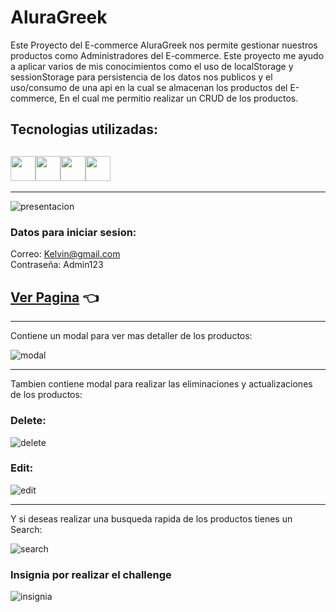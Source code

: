 # AluraGreek

Este Proyecto del E-commerce AluraGreek nos permite gestionar nuestros productos como Administradores del E-commerce. Este proyecto me ayudo a aplicar varios de mis conocimientos como el uso de localStorage y sessionStorage para persistencia de los datos nos publicos y el uso/consumo de una api en la cual se almacenan los productos del E-commerce, En el cual me permitio realizar un CRUD de los productos.

## Tecnologias utilizadas:

## <img src="https://cdn-icons-png.flaticon.com/512/174/174854.png" width='40px' ><img src="https://cdn-icons-png.flaticon.com/512/732/732190.png" width='40px' ><img src="https://cdn-icons-png.flaticon.com/512/5968/5968292.png" width='40px' ><img src="https://cdn-icons-png.flaticon.com/512/2165/2165004.png" width='40px' >

---

![presentacion](https://i.imgur.com/x35KWVo.png)

### Datos para iniciar sesion:

Correo: Kelvin@gmail.com \
Contraseña: Admin123

## [Ver Pagina](https://kelvinfbr.github.io/E-commerce-AluraGreek/index.html) 👈

---

Contiene un modal para ver mas detaller de los productos:

![modal](https://i.imgur.com/H1OHxHT.png)

---

Tambien contiene modal para realizar las eliminaciones y actualizaciones de los productos:

### Delete:

![delete](https://i.imgur.com/76dfWc8.png)

### Edit:

![edit](https://i.imgur.com/kQVXQqO.png)

---

Y si deseas realizar una busqueda rapida de los productos tienes un Search:

![search](https://i.imgur.com/Yi2jXZS.png)

### Insignia por realizar el challenge

![insignia](https://i.imgur.com/G5xktnH.png)
